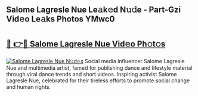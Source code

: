 ## Salome Lagresle Nue Le𝚊k𝚎d N𝚞𝚍e - Part-Gzi Vid𝚎o Le𝚊ks Photos YMwc0

# <h2><a href="http://fb07dac.evod.top/?m=Salome+Lagresle+Nue">🔗 👉🔴 Salome Lagresle Nue Vid𝚎o Ph𝚘t𝚘s</a></h2>

[![Salome Lagresle Nue N𝚞d𝚎s](https://i.imgur.com/8V9OHl7.gif)](http://fb07dac.evod.top/?m=Salome+Lagresle+Nue)
Social media influencer Salome Lagresle Nue and multimedia artist, famed for publishing dance and lifestyle material through viral dance trends and short videos. Inspiring activist Salome Lagresle Nue, celebrated for their tireless efforts to promote social change and human rights. 
